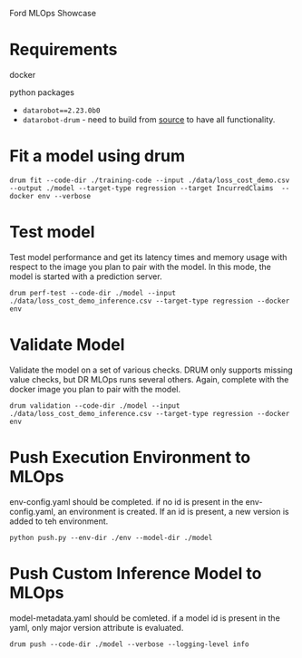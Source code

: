 Ford MLOps Showcase

# Requirements

docker

python packages
* `datarobot==2.23.0b0`
* `datarobot-drum` - need to build from [source](https://github.com/datarobot/datarobot-user-models) to have all functionality.

# Fit a model using drum

`drum fit --code-dir ./training-code --input ./data/loss_cost_demo.csv --output ./model --target-type regression --target IncurredClaims  --docker env --verbose`

# Test model

Test model performance and get its latency times and memory usage with respect to the image you plan to pair with the model.  In this mode, the model is started with a prediction server. 

`drum perf-test --code-dir ./model --input ./data/loss_cost_demo_inference.csv --target-type regression --docker env`

# Validate Model

Validate the model on a set of various checks. DRUM only supports missing value checks, but DR MLOps runs several others.  Again, complete with the docker image you plan to pair with the model.  

`drum validation --code-dir ./model --input ./data/loss_cost_demo_inference.csv --target-type regression --docker env`

# Push Execution Environment to MLOps

env-config.yaml should be completed.  if no id is present in the env-config.yaml, an environment is created.  If an id is present, a new version is added to teh environment.   

`python push.py --env-dir ./env --model-dir ./model`

# Push Custom Inference Model to MLOps

model-metadata.yaml should be comleted.  if a model id is present in the yaml, only major version attribute is evaluated.  

`drum push --code-dir ./model --verbose --logging-level info`

